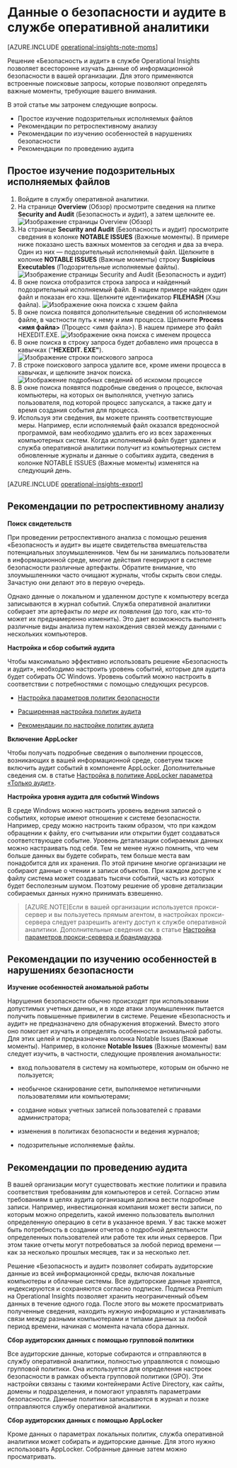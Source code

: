 <properties
   pageTitle="Данные о безопасности и аудите в службе оперативной аналитики"
   description="Узнайте, как использовать решение «Безопасность и аудит» для исчерпывающего изучения данных об информационной безопасности в вашей организации и определения важных моментов, требующих вашего внимания."
   services="operational-insights"
   documentationCenter=""
   authors="bandersmsft"
   manager="jwhit"
   editor="tysonn" />
<tags
   ms.service="operational-insights"
   ms.devlang="na"
   ms.topic="article"
   ms.tgt_pltfrm="na"
   ms.workload="na"
   ms.date="07/21/2015"
   ms.author="banders" />

# Данные о безопасности и аудите в службе оперативной аналитики

[AZURE.INCLUDE [operational-insights-note-moms](../../includes/operational-insights-note-moms.md)]

Решение «Безопасность и аудит» в службе Operational Insights позволяет всесторонне изучать данные об информационной безопасности в вашей организации. Для этого применяются встроенные поисковые запросы, которые позволяют определять важные моменты, требующие вашего внимания.

В этой статье мы затронем следующие вопросы.

- Простое изучение подозрительных исполняемых файлов
- Рекомендации по ретроспективному анализу
- Рекомендации по изучению особенностей в нарушениях безопасности
- Рекомендации по проведению аудита

## Простое изучение подозрительных исполняемых файлов

1. Войдите в службу оперативной аналитики.
2. На странице **Overview** (Обзор) просмотрите сведения на плитке **Security and Audit** (Безопасность и аудит), а затем щелкните ее. ![Изображение страницы Overview (Обзор)](./media/operational-insights-security-audit/sec-audit-dash02.png)
3. На странице **Security and Audit** (Безопасность и аудит) просмотрите сведения в колонке **NOTABLE ISSUES** (Важные моменты). В примере ниже показано шесть важных моментов за сегодня и два за вчера. Один из них — подозрительный исполняемый файл. Щелкните в колонке **NOTABLE ISSUES** (Важные моменты) строку **Suspicious Executables** (Подозрительные исполняемые файлы). ![Изображение страницы Security and Audit (Безопасность и аудит)](./media/operational-insights-security-audit/sec-audit-dash03.png)
4. В окне поиска отобразится строка запроса и найденный подозрительный исполняемый файл. В нашем примере найден один файл и показан его хэш. Щелкните идентификатор **FILEHASH** (Хэш файла). ![Изображение окна поиска с хэшем файла](./media/operational-insights-security-audit/sec-audit-search01.png)
5. В окне поиска появятся дополнительные сведения об исполняемом файле, в частности путь к нему и имя процесса. Щелкните **Process &lt;имя файла&gt;** (Процесс &lt;имя файла&gt;). В нашем примере это файл HEXEDIT.EXE. ![Изображение окна поиска с именем процесса](./media/operational-insights-security-audit/sec-audit-search02.png)
6. В окне поиска в строку запроса будет добавлено имя процесса в кавычках ("**HEXEDIT. EXE"**). ![Изображение строки поискового запроса](./media/operational-insights-security-audit/sec-audit-search03.png)
7. В строке поискового запроса удалите все, кроме имени процесса в кавычках, и щелкните значок поиска. ![Изображение подробных сведений об искомом процессе](./media/operational-insights-security-audit/sec-audit-search04.png)
8. В окне поиска появятся подробные сведения о процессе, включая компьютеры, на которых он выполнялся, учетную запись пользователя, под которой процесс запускался, а также дату и время создания события для процесса.
9. Используя эти сведения, вы можете принять соответствующие меры. Например, если исполняемый файл оказался вредоносной программой, вам необходимо удалить его из всех зараженных компьютерных систем. Когда исполняемый файл будет удален и служба оперативной аналитики получит из компьютерных систем обновленные журналы и данные о событиях аудита, сведения в колонке NOTABLE ISSUES (Важные моменты) изменятся на следующий день.

[AZURE.INCLUDE [operational-insights-export](../../includes/operational-insights-export.md)]

## Рекомендации по ретроспективному анализу

**Поиск свидетельств**

При проведении ретроспективного анализа с помощью решения «Безопасность и аудит» вы ищете свидетельства вмешательства потенциальных злоумышленников. Чем бы ни занимались пользователи в информационной среде, многие действия генерируют в системе безопасности различные артефакты. Обратите внимание, что злоумышленники часто очищают журналы, чтобы скрыть свои следы. Зачастую они делают это в первую очередь.

Однако данные о локальном и удаленном доступе к компьютеру всегда записываются в журнал событий. Служба оперативной аналитики собирает эти артефакты *по мере их появления* (до того, как кто-то может их преднамеренно изменить). Это дает возможность выполнять различные виды анализа путем нахождения связей между данными с нескольких компьютеров.

**Настройка и сбор событий аудита**

Чтобы максимально эффективно использовать решение «Безопасность и аудит», необходимо настроить уровень событий, которые для аудита будет собирать ОС Windows. Уровень событий можно настроить в соответствии с потребностями с помощью следующих ресурсов.

- [Настройка параметров политик безопасности](https://technet.microsoft.com/library/dn135243(v=ws.10).aspx)

- [Расширенная настройка политик аудита](https://technet.microsoft.com/library/jj852202(v=ws.10).aspx)

- [Рекомендации по настройке политик аудита](https://technet.microsoft.com/library/dn487457.aspx)

**Включение AppLocker**

Чтобы получать подробные сведения о выполнении процессов, возникающих в вашей информационной среде, советуем также включить аудит событий в компоненте AppLocker. Дополнительные сведения см. в статье [Настройка в политике AppLocker параметра «Только аудит»](https://technet.microsoft.com/library/hh994622.aspx).

**Настройка уровня аудита для событий Windows**

В среде Windows можно настроить уровень ведения записей о событиях, которые имеют отношение к системе безопасности. Например, среду можно настроить таким образом, что при каждом обращении к файлу, его считывании или открытии будет создаваться соответствующее событие. Уровень детализации собираемых данных можно настраивать под себя. Тем не менее нужно помнить, что чем больше данных вы будете собирать, тем больше места вам понадобится для их хранения. По этой причине многие организации не собирают данные о чтении и записи объектов. При каждом доступе к файлу система может создавать тысячи событий, часть из которых будет бесполезным шумом. Поэтому решение об уровне детализации собираемых данных нужно принимать взвешенно.

>[AZURE.NOTE]Если в вашей организации используется прокси-сервер и вы пользуетесь прямым агентом, в настройках прокси-сервера следует разрешить агенту доступ к службе оперативной аналитики. Дополнительные сведения см. в статье [Настройка параметров прокси-сервера и брандмауэра](operational-insights-proxy-firewall.md).

## Рекомендации по изучению особенностей в нарушениях безопасности

**Изучение особенностей аномальной работы**

Нарушения безопасности обычно происходят при использовании допустимых учетных данных, и в ходе атаки злоумышленник пытается получить повышенные привилегии в системе. Решение «Безопасность и аудит» не предназначено для обнаружения вторжений. Вместо этого оно помогает изучать и определять особенности аномальной работы. Для этих целей и предназначена колонка Notable Issues (Важные моменты). Например, в колонке **Notable Issues** (Важные моменты) вам следует изучить, в частности, следующие проявления аномальности:

- вход пользователя в систему на компьютере, которым он обычно не пользуется;

- необычное сканирование сети, выполняемое нетипичными пользователями или компьютерами;

- создание новых учетных записей пользователей с правами администратора;

- изменения в политиках безопасности и ведения журналов;

- подозрительные исполняемые файлы.

## Рекомендации по проведению аудита

В вашей организации могут существовать жесткие политики и правила соответствия требованиям для компьютеров и сетей. Согласно этим требованиям в целях аудита организация должна вести подробные записи. Например, инвестиционная компания может вести записи, по которым можно определить, какой именно пользователь выполнил определенную операцию в сети в указанное время. У вас также может быть потребность в создании отчетов о подробной деятельности определенных пользователей или работе тех или иных серверов. При этом такие отчеты могут потребоваться за любой период времени — как за несколько прошлых месяцев, так и за несколько лет.

Решение «Безопасность и аудит» позволяет собирать аудиторские данные из всей информационной среды, включая локальные компьютеры и облачные системы. Все аудиторские данные хранятся, индексируются и сохраняются согласно подписке. Подписка Premium на Operational Insights позволяет хранить неограниченный объем данных в течение одного года. После этого вы можете просматривать полученные сведения, находить нужную информацию и устанавливать связи между разными компьютерами и типами данных за любой период времени, начиная с момента начала сбора данных.

**Сбор аудиторских данных с помощью групповой политики**

Все аудиторские данные, которые собираются и отправляются в службу оперативной аналитики, полностью управляются с помощью групповой политики. Она используется для определения настроек безопасности в рамках объекта групповой политики (GPO). Эти настройки связаны с такими контейнерами Active Directory, как сайты, домены и подразделения, и помогают управлять параметрами безопасности. Данные политики записываются в журнал и позже отправляются службу оперативной аналитики.

**Сбор аудиторских данных с помощью AppLocker**

Кроме данных о параметрах локальных политик, служба оперативной аналитики может собирать и аудиторские данные. Для этого нужно использовать AppLocker. Собранные данные затем можно просматривать.

<!---HONumber=July15_HO4-->